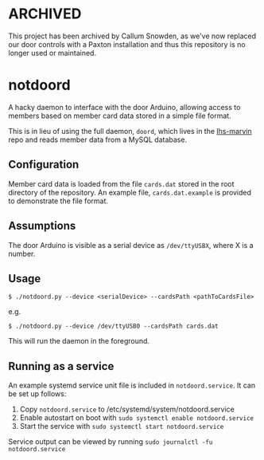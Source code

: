 # ARCHIVED
This project has been archived by Callum Snowden, as we've now replaced our door controls with a Paxton installation and thus this repository is no longer used or maintained.

# notdoord

A hacky daemon to interface with the door Arduino, allowing access to members based on member card data stored in a simple file format.

This is in lieu of using the full daemon, `doord`, which lives in the [lhs-marvin](https://github.com/leedshackspace/lhs-marvin) repo and reads member data from a MySQL database.

## Configuration

Member card data is loaded from the file `cards.dat` stored in the root directory of the repository. An example file, `cards.dat.example` is provided to demonstrate the file format.

## Assumptions

The door Arduino is visible as a serial device as `/dev/ttyUSBX`, where X is a number.

## Usage

`$ ./notdoord.py --device <serialDevice> --cardsPath <pathToCardsFile>`

e.g.

`$ ./notdoord.py --device /dev/ttyUSB0 --cardsPath cards.dat`

This will run the daemon in the foreground.

## Running as a service

An example systemd service unit file is included in `notdoord.service`. It can be set up follows:

1. Copy `notdoord.service` to /etc/systemd/system/notdoord.service
2. Enable autostart on boot with `sudo systemctl enable notdoord.service`
3. Start the service with `sudo systemctl start notdoord.service`

Service output can be viewed by running `sudo journalctl -fu notdoord.service`
